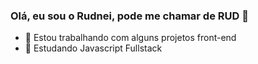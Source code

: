 ### Olá, eu sou o Rudnei, pode me chamar de RUD 👋

<!--
**rudjmoraes/rudjmoraes** is a ✨ _special_ ✨ repository because its `README.md` (this file) appears on your GitHub profile.
-->
- 🔭 Estou trabalhando com alguns projetos front-end
- 🌱 Estudando Javascript Fullstack

